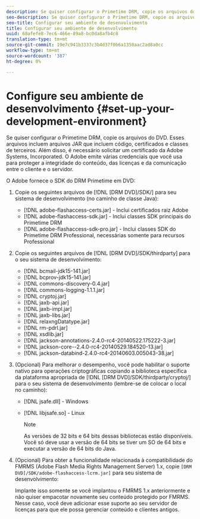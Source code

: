 ```yaml
---
description: Se quiser configurar o Primetime DRM, copie os arquivos do DVD. Esses arquivos incluem arquivos JAR que incluem código, certificados e classes de terceiros. Além disso, é necessário solicitar um certificado da Adobe Systems, Incorporated. O Adobe emite várias credenciais que você usa para proteger a integridade do conteúdo, das licenças e da comunicação entre o cliente e o servidor.
seo-description: Se quiser configurar o Primetime DRM, copie os arquivos do DVD. Esses arquivos incluem arquivos JAR que incluem código, certificados e classes de terceiros. Além disso, é necessário solicitar um certificado da Adobe Systems, Incorporated. O Adobe emite várias credenciais que você usa para proteger a integridade do conteúdo, das licenças e da comunicação entre o cliente e o servidor.
seo-title: Configurar seu ambiente de desenvolvimento
title: Configurar seu ambiente de desenvolvimento
uuid: 68afefe8-7ec6-466e-89a8-bc0da8afb4c8
translation-type: tm+mt
source-git-commit: 19e7c941b3337c3b4d37f0b6a1350aac2ad8a0cc
workflow-type: tm+mt
source-wordcount: '387'
ht-degree: 0%

---
```



# Configure seu ambiente de desenvolvimento {#set-up-your-development-environment}

Se quiser configurar o Primetime DRM, copie os arquivos do DVD. Esses arquivos incluem arquivos JAR que incluem código, certificados e classes de terceiros. Além disso, é necessário solicitar um certificado da Adobe Systems, Incorporated. O Adobe emite várias credenciais que você usa para proteger a integridade do conteúdo, das licenças e da comunicação entre o cliente e o servidor.

O Adobe fornece o SDK do DRM Primetime em DVD:

1. Copie os seguintes arquivos de [!DNL [DRM DVD]/SDK/] para seu sistema de desenvolvimento (no caminho de classe Java):

   * [!DNL adobe-flashaccess-certs.jar] - Inclui certificados raiz Adobe
   * [!DNL adobe-flashaccess-sdk.jar] - Inclui classes SDK principais do Primetime DRM
   * [!DNL adobe-flashaccess-sdk-pro.jar] - Inclui classes SDK do Primetime DRM Professional, necessárias somente para recursos Professional

1. Copie os seguintes arquivos de [!DNL [DRM DVD]/SDK/thirdparty] para o seu sistema de desenvolvimento:

   * [!DNL bcmail-jdk15-141.jar]
   * [!DNL bcprov-jdk15-141.jar]
   * [!DNL commons-discovery-0.4.jar]
   * [!DNL commons-logging-1.1.1.jar]
   * [!DNL cryptoj.jar]
   * [!DNL jaxb-api.jar]
   * [!DNL jaxb-impl.jar]
   * [!DNL jaxb-libs.jar]
   * [!DNL relaxngDatatype.jar]
   * [!DNL rm-pdrl.jar]
   * [!DNL xsdlib.jar]
   * [!DNL jackson-annotations-2.4.0-rc4-20140522.175222-3.jar]
   * [!DNL jackson-core--2.4.0-rc4-20140529.184520-13.jar]
   * [!DNL jackson-databind-2.4.0-rc4-20140603.005043-38.jar]

1. (Opcional) Para melhorar o desempenho, você pode habilitar o suporte nativo para operações criptográficas copiando a biblioteca específica da plataforma apropriada de [!DNL [DRM DVD]/SDK/thirdparty/cryptoj/] para o seu sistema de desenvolvimento (lembre-se de colocar o local no caminho):

   * [!DNL jsafe.dll] - Windows
   * [!DNL libjsafe.so] - Linux

      >[!NOTE]
      >
      >As versões de 32 bits e 64 bits dessas bibliotecas estão disponíveis. Você só deve usar a versão de 64 bits se tiver um SO de 64 bits e executar a versão de 64 bits do Java.

1. (Opcional) Para obter a funcionalidade relacionada à compatibilidade do FMRMS (Adobe Flash Media Rights Management Server) 1.x, copie `[DRM DVD]/SDK/adobe-flashaccess-lcrm.jar]` para seu sistema de desenvolvimento:

   Implante isso somente se você implantou o FMRMS 1.x anteriormente e não quiser empacotar novamente seu conteúdo protegido por FMRMS. Nesse caso, você deve adicionar esse suporte ao seu servidor de licenças para que ele possa gerenciar conteúdo e clientes antigos.
